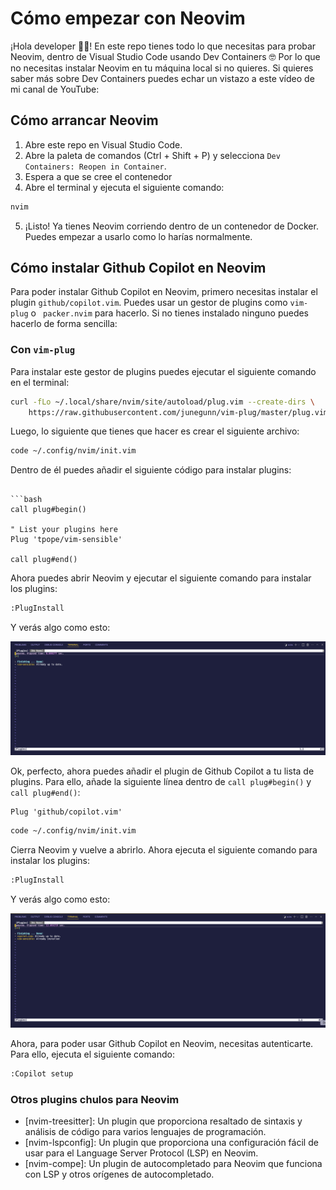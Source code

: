 # Cómo empezar con Neovim

¡Hola developer 👋🏻! En este repo tienes todo lo que necesitas para probar Neovim, dentro de Visual Studio Code usando Dev Containers 🤓 Por lo que no necesitas instalar Neovim en tu máquina local si no quieres. Si quieres saber más sobre Dev Containers puedes echar un vistazo a este vídeo de mi canal de YouTube:



## Cómo arrancar Neovim

1. Abre este repo en Visual Studio Code.
2. Abre la paleta de comandos (Ctrl + Shift + P) y selecciona `Dev Containers: Reopen in Container`.
3. Espera a que se cree el contenedor
4. Abre el terminal y ejecuta el siguiente comando:

```bash
nvim
```
5. ¡Listo! Ya tienes Neovim corriendo dentro de un contenedor de Docker. Puedes empezar a usarlo como lo harías normalmente.

## Cómo instalar Github Copilot en Neovim

Para poder instalar Github Copilot en Neovim, primero necesitas instalar el plugin `github/copilot.vim`. Puedes usar un gestor de plugins como `vim-plug` o `
packer.nvim` para hacerlo. Si no tienes instalado ninguno puedes hacerlo de forma sencilla:

### Con `vim-plug`

Para instalar este gestor de plugins puedes ejecutar el siguiente comando en el terminal:

```bash
curl -fLo ~/.local/share/nvim/site/autoload/plug.vim --create-dirs \
    https://raw.githubusercontent.com/junegunn/vim-plug/master/plug.vim 
```

Luego, lo siguiente que tienes que hacer es crear el siguiente archivo:

```bash
code ~/.config/nvim/init.vim
```

Dentro de él puedes añadir el siguiente código para instalar plugins:

```vim

```bash
call plug#begin()

" List your plugins here
Plug 'tpope/vim-sensible'

call plug#end()
```

Ahora puedes abrir Neovim y ejecutar el siguiente comando para instalar los plugins:

```bash
:PlugInstall
```

Y verás algo como esto:

![PlugInstall](docs/images/PlugInstall.png)

Ok, perfecto, ahora puedes añadir el plugin de Github Copilot a tu lista de plugins. Para ello, añade la siguiente línea dentro de `call plug#begin()` y `call plug#end()`:

```vim
Plug 'github/copilot.vim'
```

```bash
code ~/.config/nvim/init.vim
```

Cierra Neovim y vuelve a abrirlo. Ahora ejecuta el siguiente comando para instalar los plugins:

```bash
:PlugInstall
```

Y verás algo como esto:


![PlugInstall](docs/images/PlugInstall%20GitHub%20Copilot.png)

Ahora, para poder usar Github Copilot en Neovim, necesitas autenticarte. Para ello, ejecuta el siguiente comando:

```bash
:Copilot setup
```

### Otros plugins chulos para Neovim

- [nvim-treesitter]: Un plugin que proporciona resaltado de sintaxis y análisis de código para varios lenguajes de programación.
- [nvim-lspconfig]: Un plugin que proporciona una configuración fácil de usar para el Language Server Protocol (LSP) en Neovim.
- [nvim-compe]: Un plugin de autocompletado para Neovim que funciona con LSP y otros orígenes de autocompletado.

